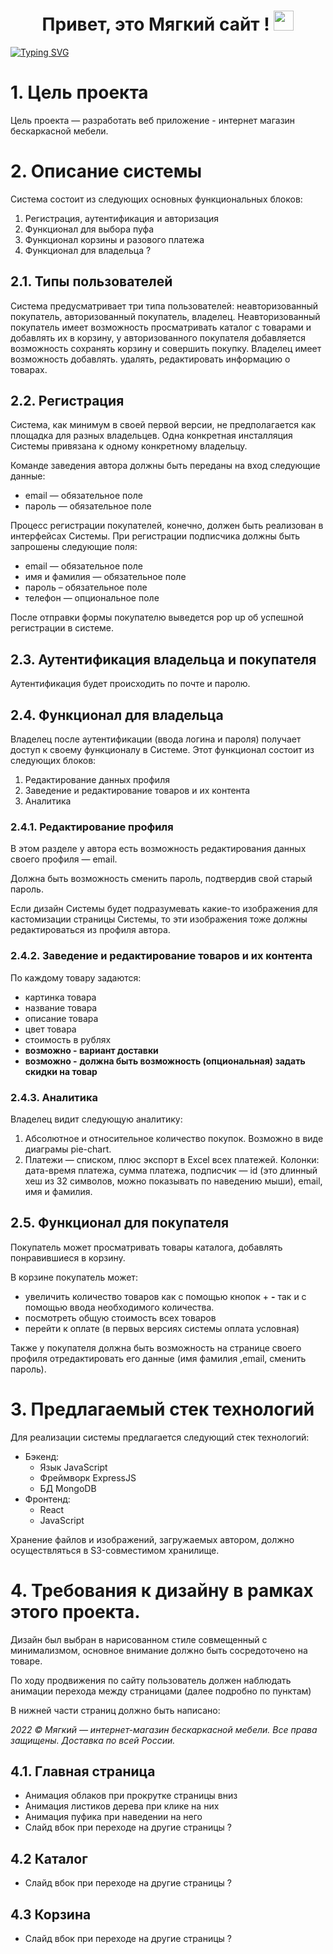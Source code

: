 <h1 align="center">Привет, это Мягкий сайт ! <a href="https://ellckid.com" target="_blank"></a>
<img src="https://github.com/blackcater/blackcater/raw/main/images/Hi.gif" height="32"/></h1>

<a href="https://git.io/typing-svg"><img src="https://readme-typing-svg.herokuapp.com?font=Fira+Code&size=30&pause=1000&color=FFF089&vCenter=true&width=435&lines=%D0%9F%D1%80%D0%B8%D0%B2%D0%B5%D1%82%2C+%D1%8D%D1%82%D0%BE+%D0%9C%D1%8F%D0%B3%D0%BA%D0%B8%D0%B9+%D1%81%D0%B0%D0%B9%D1%82+" alt="Typing SVG" /></a>

# **1. Цель проекта**

Цель проекта — разработать веб приложение - интернет магазин бескаркасной мебели.

# **2. Описание системы**

Система состоит из следующих основных функциональных блоков:

1. Регистрация, аутентификация и авторизация
2. Функционал для выбора пуфа
3. Функционал корзины и разового платежа
4. Функционал для владельца ?

## **2.1. Типы пользователей**

Система предусматривает три типа пользователей: неавторизованный покупатель, авторизованный покупатель, владелец. Неавторизованный покупатель имеет возможность просматривать каталог с товарами и добавлять их в корзину, у авторизованного покупателя добавляется возможность сохранять корзину и совершить покупку. Владелец имеет возможность добавлять. удалять, редактировать информацию о товарах.

## **2.2. Регистрация**

Система, как минимум в своей первой версии, не предполагается как площадка для разных владельцев. Одна конкретная инсталляция Системы привязана к одному конкретному владельцу.

Команде заведения автора должны быть переданы на вход следующие данные:

- email — обязательное поле
- пароль — обязательное поле

Процесс регистрации покупателей, конечно, должен быть реализован в интерфейсах Системы. При регистрации подписчика должны быть запрошены следующие поля:

- email — обязательное поле
- имя и фамилия — обязательное поле
- пароль – обязательное поле
- телефон — опциональное поле

После отправки формы покупателю выведется pop up об успешной регистрации в системе.

## **2.3. Аутентификация владельца и покупателя**

Аутентификация будет происходить по почте и паролю.

## **2.4. Функционал для владельца**

Владелец после аутентификации (ввода логина и пароля) получает доступ к своему  функционалу в Системе. Этот функционал состоит из следующих блоков:

1. Редактирование данных профиля
2. Заведение и редактирование товаров и их контента
3. Аналитика

### **2.4.1. Редактирование профиля**

В этом разделе у автора есть возможность редактирования данных своего профиля — email.

Должна быть возможность сменить пароль, подтвердив свой старый пароль.

Если дизайн Системы будет подразумевать какие-то изображения для кастомизации страницы Системы, то эти изображения тоже должны редактироваться из профиля автора.

### **2.4.2. Заведение и редактирование товаров и их контента**

По каждому товару задаются:

- картинка товара
- название товара
- описание товара
- цвет товара
- стоимость в рублях
- **возможно - вариант доставки**
- **возможно -** **должна быть возможность (опциональная) задать скидки на товар**

### **2.4.3. Аналитика**

Владелец видит следующую аналитику:

1. Абсолютное и относительное количество покупок. Возможно в виде диаграмы pie-chart.
2. Платежи — списком, плюс экспорт в Excel всех платежей. Колонки: дата-время платежа, сумма платежа, подписчик — id (это длинный хеш из 32 символов, можно показывать по наведению мыши), email, имя и фамилия.

## **2.5. Функционал для покупателя**

Покупатель может просматривать товары каталога, добавлять понравившиеся в корзину.

В корзине покупатель может:

- увеличить количество товаров как с помощью кнопок + **-**  так и с помощью ввода необходимого количества.
- посмотреть общую стоимость всех товаров
- перейти к оплате (в первых версиях системы оплата условная)

Также у покупателя должна быть возможность на странице своего профиля отредактировать его данные (имя фамилия ,email, сменить пароль).

# **3. Предлагаемый стек технологий**

Для реализации системы предлагается следующий стек технологий:

- Бэкенд:
    - Язык JavaScript
    - Фреймворк ExpressJS
    - БД MongoDB
- Фронтенд:
    - React
    - JavaScript


Хранение файлов и изображений, загружаемых автором, должно осуществляться в S3-совместимом хранилище.

# **4. Требования к дизайну** в рамках этого проекта.

Дизайн был выбран в нарисованном стиле совмещенный с минимализмом, основное внимание должно быть сосредоточено на товаре.

По ходу продвижения по сайту пользователь должен наблюдать анимации перехода между страницами (далее подробно по пунктам)

В нижней части страниц должно быть написано:

*2022 © Мягкий — интернет-магазин бескаркасной мебели. Все права защищены. Доставка по всей России.*

## 4.1. Главная страница

- Анимация облаков при прокрутке страницы вниз
- Анимация листиков дерева при клике на них
- Анимация пуфика при наведении на него
- Слайд вбок при переходе на другие страницы ?

## 4.2 Каталог

- Слайд вбок при переходе на другие страницы ?

## 4.3 Корзина

- Слайд вбок при переходе на другие страницы ?
